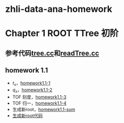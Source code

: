 # zhli-data-ana-homework
# Chapter 1 ROOT TTree 初阶
## 参考代码[tree.cc](https://dragon-xi.github.io/zhli-data-ana-homework/homework1.1/tree.cc)和[readTree.cc](https://dragon-xi.github.io/zhli-data-ana-homework/homework1.1/tree.cc)
## homework 1.1
- $t_x$，[homework1.1-1](https://dragon-xi.github.io/zhli-data-ana-homework/homework1.1/homework1.1-1.html)
- $q_x$，[homework1.1-2](https://dragon-xi.github.io/zhli-data-ana-homework/homework1.1/homework1.1-2.html)
- TOF 刻度，[homework1.1-3](https://dragon-xi.github.io/zhli-data-ana-homework/homework1.1/homework1.1-3.html)
- TOF 归一，[homework1.1-4](https://dragon-xi.github.io/zhli-data-ana-homework/homework1.1/homeworik1.1-4.html)
- 生成新root，[homework1.1-sum](https://dragon-xi.github.io/zhli-data-ana-homework/homework1.1/homework1.1-sum.html)
- [生成新root代码](https://dragon-xi.github.io/zhli-data-ana-homework/homework1.1/readTree_xi.cc)
